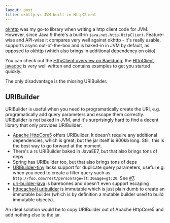 ```yaml
---
layout: post
title: okhttp vs JVM built-in HttpClient
---
```


[okhttp](https://square.github.io/okhttp/) was my go-to library when writing a http client code
for JVM. However, since Java 9 there's a built-in `java.net.http.HttpClient`.
Feature-wise and API-wise it compares very well against okhttp - it's really usable, supports async
out-of-the-box and is baked-in in JVM by default, as opposed to okhttp (which also brings in additional dependency on okio).

You can check out the [HttpClient overview on Baeldung](https://www.baeldung.com/java-9-http-client); the
[HttpClient javadoc](https://docs.oracle.com/en/java/javase/11/docs/api/java.net.http/java/net/http/HttpClient.html) is
very well written and contains examples to get you started quickly.

The only disadvantage is the missing URIBuilder.

## URIBuilder

URIBuilder is useful when you need to programatically create the URI, e.g. programatically add query parameters and escape them correctly.
URIBuilder is not baked in JVM, and it's surprisingly hard to find a decent library that only provides URIBuilder:

* [Apache HttpCore5](https://hc.apache.org/httpcomponents-core-5.2.x/) offers URIBuilder. It doesn't require any additional dependencies, which is great; but the jar itself is 900kb long.
  Still, this is the best way to go forward at the moment.
* There's a rs URIBuilder baked in JavaEE7, but that also brings tons of deps
* Spring has URIBuilder too, but that also brings tons of deps
* [URIBuilder-tiny](https://github.com/moznion/uribuilder-tiny) lacks support for duplicate query parameters, useful e.g. when you need to create a filter query such as
  `http://foo.com/rest/person?age=lt:30&age=gt:20`. See [#7](https://github.com/moznion/uribuilder-tiny/issues/7).
* [uri-builder-java](https://github.com/BastiaanJansen/uri-builder-java) is barebones and doesn't even support escaping
* [httpcache4j uribuilder](https://github.com/httpcache4j/uribuilder) is immutable which is just plain dumb to create an immutable builder
  (which is by definition a mutable builder used to build immutable objects).

An ideal solution would be to copy URIBuilder out of Apache HttpCore5 and add nothing else to the jar.
